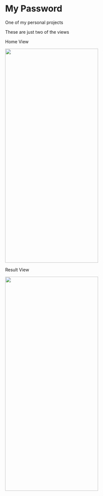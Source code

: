 # My Password
One of my personal projects

These are just two of the views


Home View


<img src="https://github.com/Pablo735r/My-Password/assets/119538761/1f86a1a9-baaa-4e35-83f4-bcd95070e413" width="300" height="690">





Result View



<img src="https://github.com/Pablo735r/My-Password/assets/119538761/8f5faeae-ad8f-4e25-a0d9-5b60cf6dedd1" width="300" height="690">
